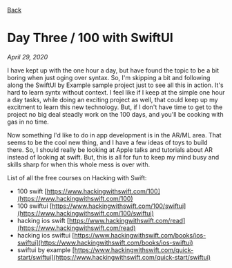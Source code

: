 [Back](../README.md)
# Day Three / 100 with SwiftUI

*April 29, 2020*

I have kept up with the one hour a day, but have found the topic to be a bit boring when just oging over syntax. So, I'm skipping a bit and following along the SwiftUI by Example sample project just to see all this in action. It's hard to learn syntx without context. I feel like if I keep at the simple one hour a day tasks, while doing an exciting project as well, that could keep up my excitment to learn this new technology. But, if I don't have time to get to the project no big deal steadly work on the 100 days, and you'll be cooking with gas in no time.

Now something I'd like to do in app development is in the AR/ML area. That seems to be the cool new thing, and I have a few ideas of toys to build there. So, I should really be looking at Apple talks and tutorials about AR instead of looking at swift. But, this is all for fun to keep my mind busy and skills sharp for when this whole mess is over with.

List of all the free courses on Hacking with Swift:
* 100 swift [https://www.hackingwithswift.com/100](https://www.hackingwithswift.com/100)
* 100 swiftui [https://www.hackingwithswift.com/100/swiftui](https://www.hackingwithswift.com/100/swiftui)
* hacking ios swift [https://www.hackingwithswift.com/read](https://www.hackingwithswift.com/read)
* hacking ios swiftui [https://www.hackingwithswift.com/books/ios-swiftui](https://www.hackingwithswift.com/books/ios-swiftui)
* swiftui by example [https://www.hackingwithswift.com/quick-start/swiftui](https://www.hackingwithswift.com/quick-start/swiftui)